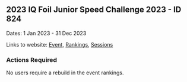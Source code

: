 ## 2023 IQ Foil Junior Speed Challenge 2023 - ID 824

Dates: 1 Jan 2023 - 31 Dec 2023

Links to website: [Event](https://www.gps-foilsurfing.com/default.aspx?mnu=event&val=824), [Rankings](https://www.gps-foilsurfing.com/default.aspx?mnu=eventranking&val=824), [Sessions](https://www.gps-foilsurfing.com/default.aspx?mnu=eventsessions&val=824)

### Actions Required

No users require a rebuild in the event rankings.

